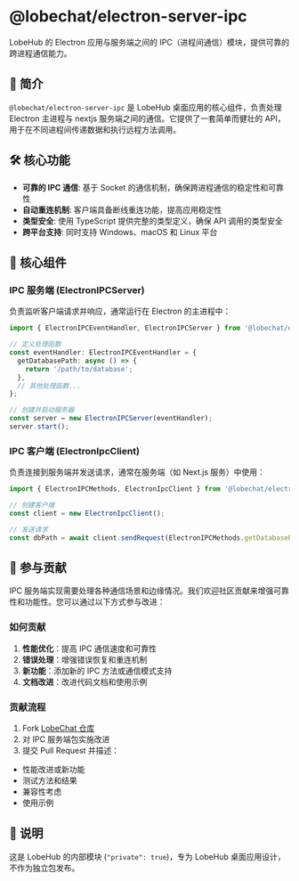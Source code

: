 # @lobechat/electron-server-ipc

LobeHub 的 Electron 应用与服务端之间的 IPC（进程间通信）模块，提供可靠的跨进程通信能力。

## 📝 简介

`@lobechat/electron-server-ipc` 是 LobeHub 桌面应用的核心组件，负责处理 Electron 主进程与 nextjs 服务端之间的通信。它提供了一套简单而健壮的 API，用于在不同进程间传递数据和执行远程方法调用。

## 🛠️ 核心功能

- **可靠的 IPC 通信**: 基于 Socket 的通信机制，确保跨进程通信的稳定性和可靠性
- **自动重连机制**: 客户端具备断线重连功能，提高应用稳定性
- **类型安全**: 使用 TypeScript 提供完整的类型定义，确保 API 调用的类型安全
- **跨平台支持**: 同时支持 Windows、macOS 和 Linux 平台

## 🧩 核心组件

### IPC 服务端 (ElectronIPCServer)

负责监听客户端请求并响应，通常运行在 Electron 的主进程中：

```typescript
import { ElectronIPCEventHandler, ElectronIPCServer } from '@lobechat/electron-server-ipc';

// 定义处理函数
const eventHandler: ElectronIPCEventHandler = {
  getDatabasePath: async () => {
    return '/path/to/database';
  },
  // 其他处理函数...
};

// 创建并启动服务器
const server = new ElectronIPCServer(eventHandler);
server.start();
```

### IPC 客户端 (ElectronIpcClient)

负责连接到服务端并发送请求，通常在服务端（如 Next.js 服务）中使用：

```typescript
import { ElectronIPCMethods, ElectronIpcClient } from '@lobechat/electron-server-ipc';

// 创建客户端
const client = new ElectronIpcClient();

// 发送请求
const dbPath = await client.sendRequest(ElectronIPCMethods.getDatabasePath);
```

## 🤝 参与贡献

IPC 服务端实现需要处理各种通信场景和边缘情况。我们欢迎社区贡献来增强可靠性和功能性。您可以通过以下方式参与改进：

### 如何贡献

1. **性能优化**：提高 IPC 通信速度和可靠性
2. **错误处理**：增强错误恢复和重连机制
3. **新功能**：添加新的 IPC 方法或通信模式支持
4. **文档改进**：改进代码文档和使用示例

### 贡献流程

1. Fork [LobeChat 仓库](https://github.com/lobehub/lobe-chat)
2. 对 IPC 服务端包实施改进
3. 提交 Pull Request 并描述：

- 性能改进或新功能
- 测试方法和结果
- 兼容性考虑
- 使用示例

## 📌 说明

这是 LobeHub 的内部模块 (`"private": true`)，专为 LobeHub 桌面应用设计，不作为独立包发布。
